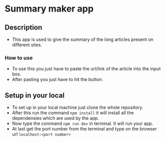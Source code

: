 # Summary maker app

## Description

- This app is used to give the summary of the long articles present on different sites.

### How to use

- To use this you just have to paste the url/link of the article into the input box.
- After pasting you just have to hit the button.

## Setup in your local

- To set up in your local machine just clone the whole repository.
- After this run the command `npm install` it will install all the dependensies which are used by the app.
- Now type the command `npm run dev` in terminal. It will run your app.
- At last get the port number from the terminal and type on the browser url `localhost:<port number>`
